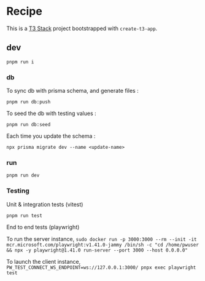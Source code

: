 # Recipe

This is a [T3 Stack](https://create.t3.gg/) project bootstrapped with `create-t3-app`.

## dev

`pnpm run i`

### db

To sync db with prisma schema, and generate files :

`pnpm run db:push`

To seed the db with testing values :

`pnpm run db:seed`

Each time you update the schema :

`npx prisma migrate dev --name <update-name>`

### run

`pnpm run dev`

### Testing

Unit & integration tests (vitest)

`pnpm run test`

End to end tests (playwright)

To run the server instance,
`sudo docker run -p 3000:3000 --rm --init -it mcr.microsoft.com/playwright:v1.41.0-jammy /bin/sh -c "cd /home/pwuser && npx -y playwright@1.41.0 run-server --port 3000 --host 0.0.0.0"`

To launch the client instance,
`PW_TEST_CONNECT_WS_ENDPOINT=ws://127.0.0.1:3000/ pnpx exec playwright test`
